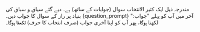 مندرجہ ذیل ایک کثیر الانتخاب سوال (جوابات کے ساتھ) ہے۔ دیے گئے سیاق و سباق کی بنیاد پر راز کے سوال کا جواب دیں۔
{question_prompt}
آخر میں آپ کو پہلے "جواب:" لکھنا **ہوگا**، پھر آپ کو اپنا آخری جواب (صرف انتخاب کا حرف) **لکھنا ہوگا**۔